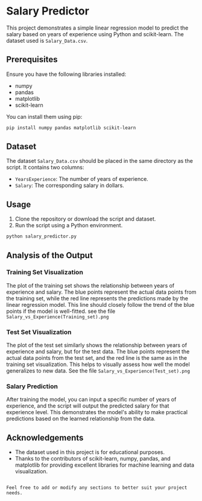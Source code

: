 
# Salary Predictor

This project demonstrates a simple linear regression model to predict the salary based on years of experience using Python and scikit-learn. The dataset used is `Salary_Data.csv`.

## Prerequisites

Ensure you have the following libraries installed:

- numpy
- pandas
- matplotlib
- scikit-learn

You can install them using pip:

```bash
pip install numpy pandas matplotlib scikit-learn
```

## Dataset

The dataset `Salary_Data.csv` should be placed in the same directory as the script. It contains two columns:

- `YearsExperience`: The number of years of experience.
- `Salary`: The corresponding salary in dollars.

## Usage

1. Clone the repository or download the script and dataset.
2. Run the script using a Python environment.

```bash
python salary_predictor.py
```

## Analysis of the Output

### Training Set Visualization

The plot of the training set shows the relationship between years of experience and salary. The blue points represent the actual data points from the training set, while the red line represents the predictions made by the linear regression model. This line should closely follow the trend of the blue points if the model is well-fitted.
see the file `Salary_vs_Experience(Training_set).png`

### Test Set Visualization

The plot of the test set similarly shows the relationship between years of experience and salary, but for the test data. The blue points represent the actual data points from the test set, and the red line is the same as in the training set visualization. This helps to visually assess how well the model generalizes to new data.
See the file `Salary_vs_Experience(Test_set).png`

### Salary Prediction

After training the model, you can input a specific number of years of experience, and the script will output the predicted salary for that experience level. This demonstrates the model's ability to make practical predictions based on the learned relationship from the data.

## Acknowledgements

- The dataset used in this project is for educational purposes.
- Thanks to the contributors of scikit-learn, numpy, pandas, and matplotlib for providing excellent libraries for machine learning and data visualization.

```

Feel free to add or modify any sections to better suit your project needs.
